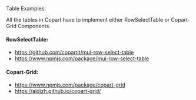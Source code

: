 Table Examples:

All the tables in Copart have to implement either RowSelectTable or Copart-Grid Components.

#### RowSelectTable:
* https://github.com/copartit/mui-row-select-table
* https://www.npmjs.com/package/mui-row-select-table

#### Copart-Grid:
* https://www.npmjs.com/package/copart-grid
* https://aldizh.github.io/copart-grid/